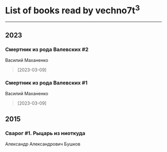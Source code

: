 # List of books read by vechno7t<sup>3</sup>
---

## 2023

### Смертник из рода Валевских #2
Василий Маханенко
> [2023-03-09] 


### Смертник из рода Валевских #1
Василий Маханенко
> [2023-03-09] 



## 2015

### Сварог #1. Рыцарь из ниоткуда
Александр Александрович Бушков



